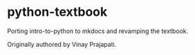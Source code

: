 # python-textbook

Porting intro-to-python to mkdocs and revamping the textbook.

Originally authored by Vinay Prajapati.


